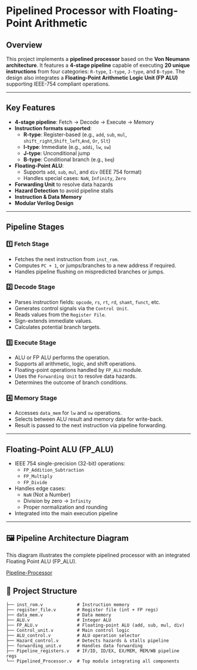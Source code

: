 # Pipelined Processor with Floating-Point Arithmetic

## Overview

This project implements a **pipelined processor** based on the **Von Neumann architecture**. It features a **4-stage pipeline** capable of executing **20 unique instructions** from four categories: `R-type`, `I-type`, `J-type`, and `B-type`. The design also integrates a **Floating-Point Arithmetic Logic Unit (FP ALU)** supporting IEEE-754 compliant operations.

---

## Key Features

- **4-stage pipeline**: Fetch → Decode → Execute → Memory
- **Instruction formats supported**:
  - **R-type**: Register-based (e.g., `add`, `sub`, `mul`, `shift_right`,`Shift_left`,`And`, `Or`, `Slt`)
  - **I-type**: Immediate (e.g., `addi`, `lw`, `sw`)
  - **J-type**: Unconditional jump
  - **B-type**: Conditional branch (e.g., `beq`)
- **Floating-Point ALU**:
  - Supports `add`, `sub`, `mul`, and `div` (IEEE 754 format)
  - Handles special cases: `NaN`, `Infinity`, `Zero`
- **Forwarding Unit** to resolve data hazards
- **Hazard Detection** to avoid pipeline stalls
- **Instruction & Data Memory**
- **Modular Verilog Design**

---

## Pipeline Stages

### 1️⃣ Fetch Stage
- Fetches the next instruction from `inst_rom`.
- Computes `PC + 1`, or jumps/branches to a new address if required.
- Handles pipeline flushing on mispredicted branches or jumps.

### 2️⃣ Decode Stage
- Parses instruction fields: `opcode`, `rs`, `rt`, `rd`, `shamt`, `funct`, etc.
- Generates control signals via the `Control Unit`.
- Reads values from the `Register File`.
- Sign-extends immediate values.
- Calculates potential branch targets.

### 3️⃣ Execute Stage
- ALU or FP ALU performs the operation.
- Supports all arithmetic, logic, and shift operations.
- Floating-point operations handled by `FP_ALU` module.
- Uses the `Forwarding Unit` to resolve data hazards.
- Determines the outcome of branch conditions.

### 4️⃣ Memory Stage
- Accesses `data_mem` for `lw` and `sw` operations.
- Selects between ALU result and memory data for write-back.
- Result is passed to the next instruction via pipeline forwarding.

---

## Floating-Point ALU (FP_ALU)

- IEEE 754 single-precision (32-bit) operations:
  - `FP_Addition_Subtraction`
  - `FP_Multiply`
  - `FP_Divide`
- Handles edge cases:
  - `NaN` (Not a Number)
  - Division by zero → `Infinity`
  - Proper normalization and rounding
- Integrated into the main execution pipeline

---
## 🖼 Pipeline Architecture Diagram

This diagram illustrates the complete pipelined processor with an integrated Floating Point ALU (FP_ALU).

[Pipeline-Processor](Pipelined_processor_with_floatingpointalu.png)

## 📁 Project Structure

```text
├── inst_rom.v             # Instruction memory
├── register_file.v        # Register file (int + FP regs)
├── data_mem.v             # Data memory
├── ALU.v                  # Integer ALU
├── FP_ALU.v               # Floating-point ALU (add, sub, mul, div)
├── Control_unit.v         # Main control logic
├── ALU_control.v          # ALU operation selector
├── Hazard_control.v       # Detects hazards & stalls pipeline
├── forwarding_unit.v      # Handles data forwarding
├── Pipeline_registers.v   # IF/ID, ID/EX, EX/MEM, MEM/WB pipeline regs
└── Pipelined_Processor.v  # Top module integrating all components

